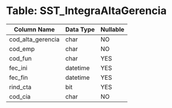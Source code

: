 # Table: SST_IntegraAltaGerencia

| Column Name | Data Type | Nullable |
|-------------|-----------|----------|
| cod_alta_gerencia | char | NO |
| cod_emp | char | NO |
| cod_fun | char | YES |
| fec_ini | datetime | YES |
| fec_fin | datetime | YES |
| rind_cta | bit | YES |
| cod_cia | char | NO |
